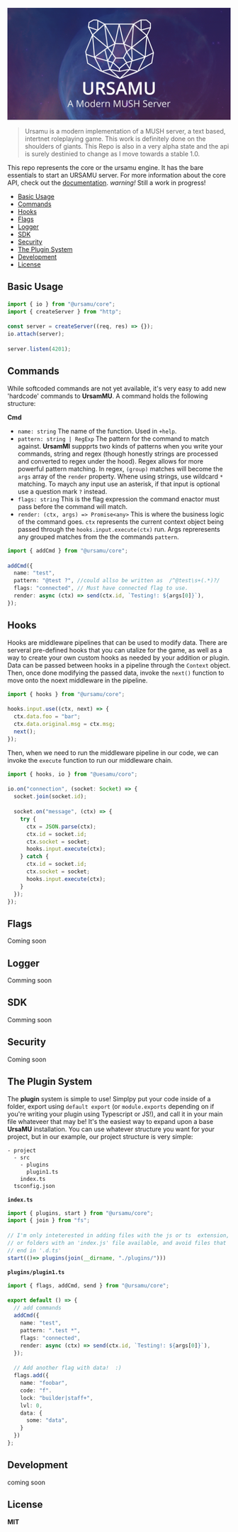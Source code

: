 ![Ursamu](./media/ursamu_github_banner.png)

> Ursamu is a modern implementation of a MUSH server, a text based, intertnet roleplaying game. This work is definitely done on the shoulders of giants. This Repo is also in a very alpha state and the api is surely destinied to change as I move towards a stable 1.0.

This repo represents the core or the ursamu engine. It has the bare essentials to start an URSAMU server. For more information about the core API, check out the [documentation](https://ursamu.github.io/core). _warning!_ Still a work in progress!

- [Basic Usage](#basic-usage)
- [Commands](#commands)
- [Hooks](#hooks)
- [Flags](#flags)
- [Logger](#logger)
- [SDK](#sdk)
- [Security](#security)
- [The Plugin System](#the-plugin-system)
- [Development](#development)
- [License](#license)

## Basic Usage

```ts
import { io } from "@ursamu/core";
import { createServer } from "http";

const server = createServer((req, res) => {});
io.attach(server);

server.listen(4201);
```
## Commands

While softcoded commands are not yet available, it's very easy to add new 'hardcode' commands to **UrsamMU**. A command holds the following structure:

**Cmd**

- `name: string` The name of the function. Used in `+help`.
- `pattern: string | RegExp` The pattern for the command to match against. **UrsamMI** suppprts two kinds of patterns when you write your commands, string and regex (though honestly strings are processed and converted to regex under the hood). Regex allows for more powerful pattern matching. In regex, `(group)` matches will become the `args` array of the `render` property. Whene using strings, use wildcard `*` matching. To maych any input use an asterisk, if that input is optional use a question mark `?` instead.
- `flags: string` This is the flag expression the command enactor must pass before the command will match.
- `render: (ctx, args) => Promise<any>` This is where the business logic of the command goes. `ctx` represents the current context object being passed through the `hooks.input.execute(ctx)` run. Args repreresents any grouped matches from the the commands `pattern`.

```ts
import { addCmd } from "@ursamu/core";

addCmd({
  name: "test",
  pattern: "@test ?", //could allso be written as  /^@test\s+(.*)?/
  flags: "connected", // Must have connected flag to use.
  render: async (ctx) => send(ctx.id, `Testing!: ${args[0]}`),
});
```

## Hooks

Hooks are middleware pipelines that can be used to modify data. There are serveral pre-defined hooks that you can utalize for the game, as well as a way to create your own custom hooks as needed by your addition or plugin. Data can be passed between hooks in a pipeline through the `Context` object. Then, once done modifying the passed data, invoke the `next()` function to move onto the noext middleware in the pipeline.

```ts
import { hooks } from "@ursamu/core";

hooks.input.use((ctx, next) => {
  ctx.data.foo = "bar";
  ctx.data.original.msg = ctx.msg;
  next();
});
```

Then, when we need to run the middleware pipeline in our code, we can invoke the `execute` function to run our middleware chain.

```ts
import { hooks, io } from "@uesamu/coro";

io.on("connection", (socket: Socket) => {
  socket.join(socket.id);

  socket.on("message", (ctx) => {
    try {
      ctx = JSON.parse(ctx);
      ctx.id = socket.id;
      ctx.socket = socket;
      hooks.input.execute(ctx);
    } catch {
      ctx.id = socket.id;
      ctx.socket = socket;
      hooks.input.execute(ctx);
    }
  });
});
```

## Flags
Coming soon

## Logger
Comming soon

## SDK
Comming soon

## Security
Coming soon

## The Plugin System

The **plugin** system is simple to use! Simplpy put your code inside of a folder, export using `default export` (or `module.exports` depending on if you're writing your plugin using Typescript or JS!), and call it in your main file whateveer that may be! It's the easiest way to expand upon a base **UrsaMU** installation. You can use whatever structure you want for your project, but in our example, our project structure is very simple:

```
- project
  - src
    - plugins
      plugin1.ts
    index.ts
  tsconfig.json
```

**`index.ts`**
```ts
import { plugins, start } from "@ursamu/core";
import { join } from "fs";

// I'm only inteterested in adding files with the js or ts  extension,
// or folders with an 'index.js' file available, and avoid files that
// end in '.d.ts'
start(()=> plugins(join(__dirname, "./plugins/")))
```

**`plugins/plugin1.ts`**

```ts
import { flags, addCmd, send } from "@ursamu/core";

export default () => {
  // add commands
  addCmd({
    name: "test",
    pattern: ".test *",
    flags: "connected",
    render: async (ctx) => send(ctx.id, `Testing!: ${args[0]}`),
  });

  // Add another flag with data!  :)
  flags.add({
    name: "foobar",
    code: "f".
    lock: "builder|staff+",
    lvl: 0,
    data: {
      some: "data",
    }
  })
};
```

## Development

coming soon

## License

**MIT**
